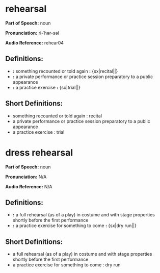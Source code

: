 # rehearsal

**Part of Speech:** noun

**Pronunciation:** ri-ˈhər-səl

**Audio Reference:** rehear04

## Definitions:
- **:** something recounted or told again **:** {sx|recital||}
- **:** a private performance or practice session preparatory to a public appearance
- **:** a practice exercise **:** {sx|trial||}

## Short Definitions:
- something recounted or told again : recital
- a private performance or practice session preparatory to a public appearance
- a practice exercise : trial
# dress rehearsal

**Part of Speech:** noun

**Pronunciation:** N/A

**Audio Reference:** N/A

## Definitions:
- **:** a full rehearsal (as of a play) in costume and with stage properties shortly before the first performance
- **:** a practice exercise for something to come **:** {sx|dry run||}

## Short Definitions:
- a full rehearsal (as of a play) in costume and with stage properties shortly before the first performance
- a practice exercise for something to come : dry run
